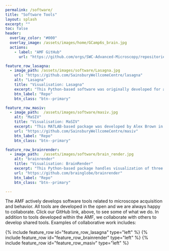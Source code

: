 ```yaml
---
permalink: /software/
title: "Software Tools"
layout: splash
excerpt: ""
toc: false
header:
  overlay_color: "#000"
  overlay_image: /assets/images/home/GCamp6s_brain.jpg
  actions:
    - label: "AMF GitHub"
      url: "https://github.com/orgs/SWC-Advanced-Microscopy/repositories"

feature_row_lasagna:
  - image_path: /assets/images/software/Lasagna.jpg
    url: "https://github.com/SainsburyWellcomeCentre/lasagna"
    alt: "Lasagna"
    title: "Visualisation: Lasagna"
    excerpt: "This Python-based software was originally developed for a project with Tom Mrsic-Flogel's lab, but is now being used by the IBL consortium to trace electrode tracks. It provides linked orthogonal 2-D views for fast visualisation of downsampled image stacks. Allows overlays of multiple brains, multiple channels, traced neurites, or soma locations. Includes viewer for Allen Atlas and is extendable via plugins. Lasagna pre-dates napari, which we would recommend for new projects"
    btn_label: "Repo"
    btn_class: "btn--primary"

feature_row_masiv:
  - image_path:  /assets/images/software/masiv.jpg
    alt: "MaSIV"
    title: "Visualisation: MaSIV"
    excerpt: "This MATLAB-based package was developed by Alex Brown in Troy Margrie's lab.  MaSIV is a simple multi-resolution image viewer: it loads a small downsampled image stack into RAM but presents the user with full-res data as they zoom in. MaSIV is stable but can only display a single channel at once. It is extendable via plugins, some of which were written by AMF members."
    url: "https://github.com/SainsburyWellcomeCentre/masiv"
    btn_label: "Repo"
    btn_class: "btn--primary"

feature_row_brainrender:
  - image_path:  /assets/images/software/brain_render.jpg
    alt: "brainrender"
    title: "Visualisation: BrainRender"
    excerpt: "This Python-based package handles visualization of three dimensional neuroanatomical from publicly available datasets (e.g. Allen Brain atlas) and from user generated experimental data. The goal of brainrender is to facilitate the exploration and communication of neuroanatomical data by providing a user-friendly platform to create 3D renderings. BrainRender was developed by Federico Claudi when he was in Tiago Branco's lab. Development has now been taken over by the SWC's neuroinformatics facility, with which the AMF is tightly linked"
    url: "https://github.com/brainglobe/brainrender"
    btn_label: "Repo"
    btn_class: "btn--primary"

---
```


The AMF actively develops software tools related to microscope acquisition and behavior.
All tools are developed in the open and we are always happy to collaborate. 
Click our GitHub link, above, to see some of what we do. 
In addition to tools developed within the AMF, we collaborate with others to develop shared tools. Examples of collaborative work includes:


{% include feature_row id="feature_row_lasagna" type="left" %} 
{% include feature_row id="feature_row_brainrender" type="left" %}
{% include feature_row id="feature_row_masiv"   type="left" %}

